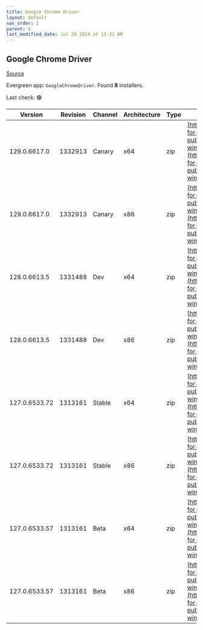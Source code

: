 ```yaml
---
title: Google Chrome Driver
layout: default
nav_order: 2
parent: G
last_modified_date: Jul 26 2024 at 12:31 AM
---
```


## Google Chrome Driver

[Source](https://googlechromelabs.github.io/chrome-for-testing/)

Evergreen app: `GoogleChromeDriver`. Found **8** installers.

Last check: 🟢

| Version       | Revision | Channel | Architecture | Type | URI                                                                                                                                                                                                        |
| ------------- | -------- | ------- | ------------ | ---- | ---------------------------------------------------------------------------------------------------------------------------------------------------------------------------------------------------------- |
| 129.0.6617.0  | 1332913  | Canary  | x64          | zip  | [https://storage.googleapis.com/chrome-for-testing-public/129.0.6617.0/win64/chromedriver-win64.zip](https://storage.googleapis.com/chrome-for-testing-public/129.0.6617.0/win64/chromedriver-win64.zip)   |
| 129.0.6617.0  | 1332913  | Canary  | x86          | zip  | [https://storage.googleapis.com/chrome-for-testing-public/129.0.6617.0/win32/chromedriver-win32.zip](https://storage.googleapis.com/chrome-for-testing-public/129.0.6617.0/win32/chromedriver-win32.zip)   |
| 128.0.6613.5  | 1331488  | Dev     | x64          | zip  | [https://storage.googleapis.com/chrome-for-testing-public/128.0.6613.5/win64/chromedriver-win64.zip](https://storage.googleapis.com/chrome-for-testing-public/128.0.6613.5/win64/chromedriver-win64.zip)   |
| 128.0.6613.5  | 1331488  | Dev     | x86          | zip  | [https://storage.googleapis.com/chrome-for-testing-public/128.0.6613.5/win32/chromedriver-win32.zip](https://storage.googleapis.com/chrome-for-testing-public/128.0.6613.5/win32/chromedriver-win32.zip)   |
| 127.0.6533.72 | 1313161  | Stable  | x64          | zip  | [https://storage.googleapis.com/chrome-for-testing-public/127.0.6533.72/win64/chromedriver-win64.zip](https://storage.googleapis.com/chrome-for-testing-public/127.0.6533.72/win64/chromedriver-win64.zip) |
| 127.0.6533.72 | 1313161  | Stable  | x86          | zip  | [https://storage.googleapis.com/chrome-for-testing-public/127.0.6533.72/win32/chromedriver-win32.zip](https://storage.googleapis.com/chrome-for-testing-public/127.0.6533.72/win32/chromedriver-win32.zip) |
| 127.0.6533.57 | 1313161  | Beta    | x64          | zip  | [https://storage.googleapis.com/chrome-for-testing-public/127.0.6533.57/win64/chromedriver-win64.zip](https://storage.googleapis.com/chrome-for-testing-public/127.0.6533.57/win64/chromedriver-win64.zip) |
| 127.0.6533.57 | 1313161  | Beta    | x86          | zip  | [https://storage.googleapis.com/chrome-for-testing-public/127.0.6533.57/win32/chromedriver-win32.zip](https://storage.googleapis.com/chrome-for-testing-public/127.0.6533.57/win32/chromedriver-win32.zip) |
